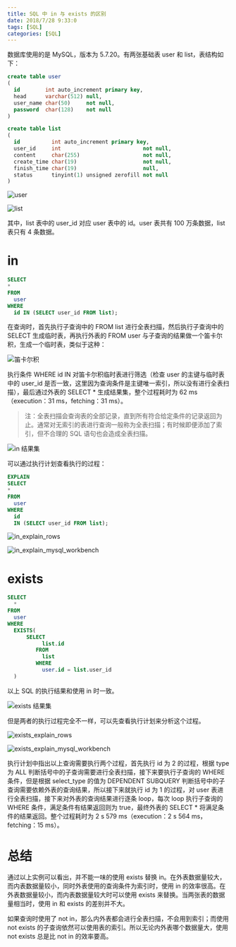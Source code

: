 ```yaml
---
title: SQL 中 in 与 exists 的区别
date: 2018/7/28 9:33:0
tags: [SQL]
categories: [SQL]
---
```

数据库使用的是 MySQL，版本为 5.7.20。有两张基础表 user 和 list，表结构如下：  

<!--more-->		

```sql
create table user
(
  id        int auto_increment primary key,
  head      varchar(512) null,
  user_name char(50)     not null,
  password  char(128)    not null
)
```

```sql
create table list
(
  id          int auto_increment primary key,
  user_id     int                          not null,
  content     char(255)                    not null,
  create_time char(19)                     not null,
  finish_time char(19)                     null,
  status      tinyint(1) unsigned zerofill not null
)
```

![user](https://img.nekolr.com/images/2018/07/28/l9v.png)

![list](https://img.nekolr.com/images/2018/07/28/8yV.png)

其中，list 表中的 user_id 对应 user 表中的 id。user 表共有 100 万条数据，list 表只有 4 条数据。  

# in
```sql
SELECT 
*
FROM
  user
WHERE
  id IN (SELECT user_id FROM list);
```
在查询时，首先执行子查询中的 FROM list 进行全表扫描，然后执行子查询中的 SELECT 生成临时表，再执行外表的 FROM user 与子查询的结果做一个笛卡尔积，生成一个临时表，类似于这种：  

![笛卡尔积](https://img.nekolr.com/images/2018/07/28/kN9.png)

执行条件 WHERE id IN 对笛卡尔积临时表进行筛选（检查 user 的主键与临时表中的 user_id 是否一致，这里因为查询条件是主键唯一索引，所以没有进行全表扫描），最后通过外表的 SELECT * 生成结果集，整个过程耗时为 62 ms（execution：31 ms，fetching：31 ms）。  

> 注：全表扫描会查询表的全部记录，直到所有符合给定条件的记录返回为止。通常对无索引的表进行查询一般称为全表扫描；有时候即便添加了索引，但不合理的 SQL 语句也会造成全表扫描。  

![in 结果集](https://img.nekolr.com/images/2018/07/28/pLz.png)

可以通过执行计划查看执行的过程：  

```sql
EXPLAIN
SELECT 
*
FROM
  user
WHERE
  id
  IN (SELECT user_id FROM list);
```

![in_explain_rows](https://img.nekolr.com/images/2018/07/28/Nxp.png)

![in_explain_mysql_workbench](https://img.nekolr.com/images/2018/07/28/RxO.png)

# exists
```sql
SELECT 
  *
FROM
  user
WHERE
  EXISTS(
      SELECT 
           list.id
         FROM 
           list
         WHERE 
           user.id = list.user_id
  )
```
以上 SQL 的执行结果和使用 in 时一致。  

![exists 结果集](https://img.nekolr.com/images/2018/07/28/ADW.png)

但是两者的执行过程完全不一样，可以先查看执行计划来分析这个过程。  

![exists_explain_rows](https://img.nekolr.com/images/2018/07/28/94K.png)

![exists_explain_mysql_workbench](https://img.nekolr.com/images/2018/07/28/XX7.png)

执行计划中指出以上查询需要执行两个过程，首先执行 id 为 2 的过程，根据 type 为 ALL 判断括号中的子查询需要进行全表扫描，接下来要执行子查询的 WHERE 条件，但是根据 select_type 的值为 DEPENDENT SUBQUERY 判断括号中的子查询需要依赖外表的查询结果，所以接下来就执行 id 为 1 的过程，对 user 表进行全表扫描，接下来对外表的查询结果进行逐条 loop，每次 loop 执行子查询的 WHERE 条件，满足条件有结果返回则为 true，最终外表的 SELECT * 将满足条件的结果返回。整个过程耗时为 2 s 579 ms（execution：2 s 564 ms，fetching：15 ms）。  

# 总结
通过以上实例可以看出，并不能一味的使用 exists 替换 in。在外表数据量较大，而内表数据量较小，同时外表使用的查询条件为索引时，使用 in 的效率很高。在外表数据量较小，而内表数据量较大时可以使用 exists 来替换。当两张表的数据量相当时，使用 in 和 exists 的差别并不大。  

如果查询时使用了 not in，那么内外表都会进行全表扫描，不会用到索引；而使用 not exists 的子查询依然可以使用表的索引。所以无论内外表哪个数据量大，使用 not exists 总是比 not in 的效率要高。  


